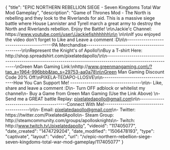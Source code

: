 {
    "title": "EPIC NORTHERN REBELLION SIEGE - Seven Kingdoms Total War Mod Gameplay",
    "description": "Game of Thrones Mod - The North is rebelling and they look to the Riverlands for aid.  This is a massive siege battle where House Lannister and Tyrell march a great army to destroy the North and Riverlands rebellion.  Enjoy the Battle! \n\nJackie'c Channel: https:\/\/www.youtube.com\/user\/Jackiefishhhhhh\n\n \n\n\nIf you enjoyed the video don't forget to Like and Leave a comment :D\n\n-----------------------------------------PA Merchandise----------------------------------------------\n\nRepresent the Knight's of Apollo!\nBuy a T-shirt Here: http:\/\/shop.spreadshirt.com\/pixelatedapollo\/\n\n---------------------------------------------------------------------------------------------------------------\nGreen Man Gaming Link:\nhttp:\/\/www.greenmangaming.com\/?tap_a=1964-996bbb&tap_s=29753-aa0a78\n\nGreen Man Gaming Discount Code 20% Off:\nPIXELA-TEDAPO-LLOSVE\n\n----------------------------------How You Can Support Me! -----------------------------------\n\n- Like, share and leave a comment :D\n- Turn OFF adblock or whitelist my channel\n- Buy a Game from Green Man Gaming (Use the Link Above) \n- Send me a GREAT battle Replay: pixelatedapollo@gmail.com\n\n------------------------------------------Connect With Me!-----------------------------------------\n\n- Email: pixelatedapollo@gmail.com\n- Twitter: https:\/\/twitter.com\/PixelatedApollo\n- Steam Group:  http:\/\/steamcommunity.com\/groups\/apollosknights\n- Twitch: http:\/\/www.twitch.tv\/pixelatedapollo",
    "videoid": "117405077",
    "date_created": "1474729204",
    "date_modified": "1506478193",
    "type": "captivate",
    "layout": "video",
    "url": "\/v\/epic-northern-rebellion-siege-seven-kingdoms-total-war-mod-gameplay\/117405077"
}